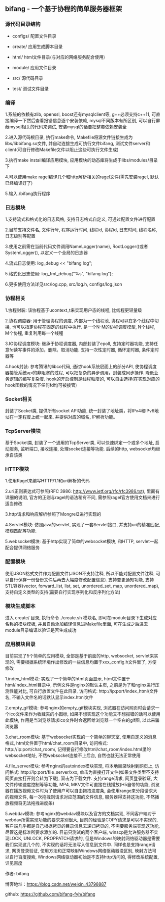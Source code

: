 ## bifang - 一个基于协程的简单服务器框架


### 源代码目录结构

* configs/ 配置文件目录

* create/ 应用生成脚本目录

* html/ html文件目录(与对应的网络服务配合使用)

* module/ 应用文件目录

* src/ 源代码目录

* test/ 测试文件目录


### 编译

1.系统的依赖有zlib, openssl, boost还有mysqlclient等, g++必须支持c++11, 可直接编译一下然后查看报错信息逐个安装依赖, mysql不同版本有所区别, 可以自行屏蔽mysql相关的代码来调试, 安装mysql的话要把整套依赖安装全

2.进入源代码根目录, 执行make命令, Makefile将源文件链接生成为libs/libbifang.so文件, 并自动连接生成可执行文件bifang, 测试文件server和client(可自行修改Makefile文件以阻止这些可执行文件生成)

3.执行make install编译应用模块, 应用模块的动态库将生成于libs/modules/目录下

4.可以使用make ragel编译几个和http解析相关的ragel文件(需先安装ragel, 默认已经编译好了)

5.输入./bifang执行程序


### 日志模块

1.支持流式和格式化的日志风格, 支持日志格式自定义, 可通过配置文件进行配置

2.目前支持文件名, 文件行号, 程序运行时间, 线程id, 协程id, 日志时间, 线程名称, 日志级别等配置

3.使用之前需在当前代码文件调用NameLogger(name), RootLogger()或者SystemLogger(), 以定义一个全局的日志器

4.流式日志使用: log_debug << "bifang log";

5.格式化日志使用: log_fmt_debug("%s", "bifang log");

6.更多使用方法详见src/log.cpp, src/log.h, configs/log.json


### 协程相关

1.协程封装: 该协程基于ucontext_t来实现用户态的线程, 比线程更轻量级

2.协程调度器: 用于管理协程的调度, 内部为一个线程池, 协程可以在多个线程中切换, 也可以指定协程在固定的线程中执行. 是一个N-M的协程调度模型, N个线程, M个协程, 重复利用每一个线程

3.IO协程调度模块: 继承于协程调度器, 内部封装了epoll, 支持定时器功能, 支持任意fd读写事件的添加，删除，取消功能. 支持一次性定时器, 循环定时器, 条件定时器等

4.hook封装: 参考腾讯的libco代码, 通过hook系统层面上的部分API, 使协程调度器接管系统api的非阻塞的过程, 可以把复杂的异步调用，封装成同步操作. 降低业务逻辑的编写复杂度. hook的开启控制是线程粒度的, 可以自由选择(在实现对应的hook函数的情况下任何fd均可被接管)


### Socket相关

封装了Socket类, 提供所有socket API功能, 统一封装了地址类，将IPv4和IPv6地址在一定程度上统一起来. 并提供对应的域名, IP解析功能。


### TcpServer模块

基于Socket类, 封装了一个通用的TcpServer类, 可以快速绑定一个或多个地址, 启动服务, 监听端口, 接收连接, 处理socket连接等功能. 后续的http, websocket均继承自该类


### HTTP模块

1.使用Ragel来编写HTTP/1.1和uri解析的代码

2.uri正则表达式可参照(RFC 3986: http://www.ietf.org/rfc/rfc3986.txt), 里面有详细的说明, 官方的正则与ragel的语法稍有不同, 需参照ragel官方使用文档来进行适当修改

3.http请求和响应解析参照了Mongrel2进行实现的

4.Servlet模块: 仿照java的servlet, 实现了一套Servlet接口, 并支持uri的精准匹配, 模糊匹配等功能.

5.websocket模块: 基于http实现了简单的websocket模块, 和HTTP, servlet一起配合提供网络服务


### 配置模块

使用JSON格式文件作为配置文件(JSON不支持注释, 所以不能对配置文件注释, 可以自行保存一份备份文件后再去大幅度修改配置信息). 支持变更通知功能, 支持STL容器(vector, forward_list, list, set, unordered_set, map, unordered_map), 支持自定义类型的支持(需要自行实现序列化和反序列化方法)


### 模块生成脚本

进入 create/ 目录, 执行命令 ./create.sh 模块名, 即可在module目录下生成对应名称的模块模板, 并且自动添加编译信息进Makefile里面, 可在生成之后进去module目录编译以验证是否生成成功


### 应用模块目录

目前实现了5个简单的应用模块, 全部是基于前面的http, websocket, servlet来实现的, 需要根据系统环境作出修改的一些信息均置于xxx_config.h文件里了, 方便修改

1.index_html模块: 实现了一个简单的html页面显示, html文件置于html/index_html目录中, 示例文件是nginx的默认主页, 之前是为了和nginx进行压测性能对比, 可自行放置文件在此目录, 访问格式: http://ip:port/index_html/文件名, 不输入文件名的话默认显示index.html文件

2.empty_gif模块: 参考nginx的empty_gif模块实现, 浏览器在访问网页时会请求一个ico文件来作为收藏夹的小图标, 如果不想实现这个功能又不想报错的话可以使用此模块, 作用是当浏览器请求ico文件时会返回给浏览器一个空白的gif图, 以此来骗浏览器

3.chat_room模块: 基于websocket实现的一个简单的聊天室, 使用自定义的消息格式, html文件置于html/chat_room目录中, 访问格式: http://ip:port/chat_room/, 记得要自行修改html/chat_room/index.html里的websocket地址, 不然websocket连接不上后台, 自然也就无法正常使用

4.file_server模块: 参考nginx的autoindex模块实现, 将本地目录映射到网页上, 访问格式: http://ip:port/file_server/xxx, 单击为直接打开文件(如果文件类型不支持网页直接打开则会转为下载), 双击为下载文件. 支持range请求, 网页登录验证, 大文件传输速度控制等等功能, MP4, MKV文件可直接在线播放(H5自带的功能, 浏览器在播放视频文件时为了使用户可以自由拖拽进度条, 会使用range来分段请求大的视频文件, 每一次拖拽则请求对应范围的文件信息, 服务器得支持这功能, 不然播放视频将无法拖拽进度条)

5.webdav模块: 参考nginx的webdav模块以及官方的文档实现, 不同客户端对于webdav所需实现功能的要求差别很大, 目前的经验是COPY请求是可以不实现的, 客户端几乎都是自己根据拷贝的目录信息去递归拷贝的, 不需要服务端实现这功能, 尽管这是标准所要求添加的. 目前只测试的两个客户端, winscp是允许服务器不实现LOCK, UNLOCK, PROPPATCH请求的, 但是Windows的映射网络驱动器是需要我们实现这几个的, 不实现的话将无法写入信息到文件中. 同样也是支持range请求, 网页登录验证, 使用方法和正常映射Windows网络驱动器没区别, 映射方法可以自行百度搜索, Windows网络驱动器初始是不支持http访问的, 得修改系统配置, 详见百度



作者: bifang

博客地址：https://blog.csdn.net/weixin_43798887

github: https://github.com/bifang-fyh/bifang


